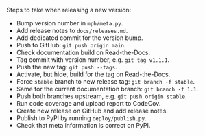 ﻿Steps to take when releasing a new version:
* Bump version number in `mph/meta.py`.
* Add release notes to `docs/releases.md`.
* Add dedicated commit for the version bump.
* Push to GitHub: `git push origin main`.
* Check documentation build on Read-the-Docs.
* Tag commit with version number, e.g. `git tag v1.1.1`.
* Push the new tag: `git push --tags`.
* Activate, but hide, build for the tag on Read-the-Docs.
* Force `stable` branch to new release tag: `git branch -f stable`.
* Same for the current documentation branch: `git branch -f 1.1`.
* Push both branches upstream, e.g. `git push origin stable`.
* Run code coverage and upload report to CodeCov.
* Create new release on GitHub and add release notes.
* Publish to PyPI by running `deploy/publish.py`.
* Check that meta information is correct on PyPI.
